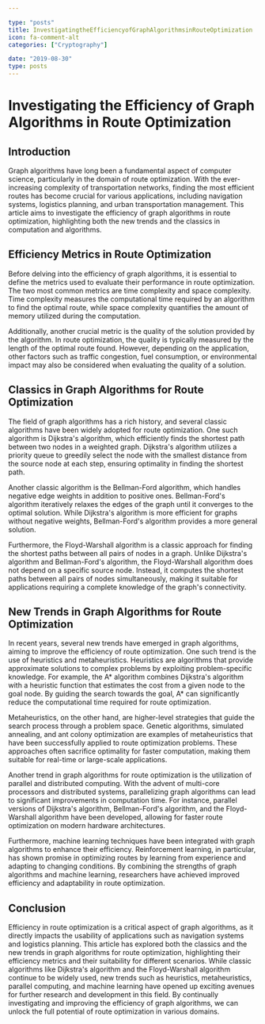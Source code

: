 ```yaml
---

type: "posts"
title: InvestigatingtheEfficiencyofGraphAlgorithmsinRouteOptimization
icon: fa-comment-alt
categories: ["Cryptography"]

date: "2019-08-30"
type: posts
---
```





# Investigating the Efficiency of Graph Algorithms in Route Optimization

## Introduction

Graph algorithms have long been a fundamental aspect of computer science, particularly in the domain of route optimization. With the ever-increasing complexity of transportation networks, finding the most efficient routes has become crucial for various applications, including navigation systems, logistics planning, and urban transportation management. This article aims to investigate the efficiency of graph algorithms in route optimization, highlighting both the new trends and the classics in computation and algorithms.

## Efficiency Metrics in Route Optimization

Before delving into the efficiency of graph algorithms, it is essential to define the metrics used to evaluate their performance in route optimization. The two most common metrics are time complexity and space complexity. Time complexity measures the computational time required by an algorithm to find the optimal route, while space complexity quantifies the amount of memory utilized during the computation.

Additionally, another crucial metric is the quality of the solution provided by the algorithm. In route optimization, the quality is typically measured by the length of the optimal route found. However, depending on the application, other factors such as traffic congestion, fuel consumption, or environmental impact may also be considered when evaluating the quality of a solution.

## Classics in Graph Algorithms for Route Optimization

The field of graph algorithms has a rich history, and several classic algorithms have been widely adopted for route optimization. One such algorithm is Dijkstra's algorithm, which efficiently finds the shortest path between two nodes in a weighted graph. Dijkstra's algorithm utilizes a priority queue to greedily select the node with the smallest distance from the source node at each step, ensuring optimality in finding the shortest path.

Another classic algorithm is the Bellman-Ford algorithm, which handles negative edge weights in addition to positive ones. Bellman-Ford's algorithm iteratively relaxes the edges of the graph until it converges to the optimal solution. While Dijkstra's algorithm is more efficient for graphs without negative weights, Bellman-Ford's algorithm provides a more general solution.

Furthermore, the Floyd-Warshall algorithm is a classic approach for finding the shortest paths between all pairs of nodes in a graph. Unlike Dijkstra's algorithm and Bellman-Ford's algorithm, the Floyd-Warshall algorithm does not depend on a specific source node. Instead, it computes the shortest paths between all pairs of nodes simultaneously, making it suitable for applications requiring a complete knowledge of the graph's connectivity.

## New Trends in Graph Algorithms for Route Optimization

In recent years, several new trends have emerged in graph algorithms, aiming to improve the efficiency of route optimization. One such trend is the use of heuristics and metaheuristics. Heuristics are algorithms that provide approximate solutions to complex problems by exploiting problem-specific knowledge. For example, the A* algorithm combines Dijkstra's algorithm with a heuristic function that estimates the cost from a given node to the goal node. By guiding the search towards the goal, A* can significantly reduce the computational time required for route optimization.

Metaheuristics, on the other hand, are higher-level strategies that guide the search process through a problem space. Genetic algorithms, simulated annealing, and ant colony optimization are examples of metaheuristics that have been successfully applied to route optimization problems. These approaches often sacrifice optimality for faster computation, making them suitable for real-time or large-scale applications.

Another trend in graph algorithms for route optimization is the utilization of parallel and distributed computing. With the advent of multi-core processors and distributed systems, parallelizing graph algorithms can lead to significant improvements in computation time. For instance, parallel versions of Dijkstra's algorithm, Bellman-Ford's algorithm, and the Floyd-Warshall algorithm have been developed, allowing for faster route optimization on modern hardware architectures.

Furthermore, machine learning techniques have been integrated with graph algorithms to enhance their efficiency. Reinforcement learning, in particular, has shown promise in optimizing routes by learning from experience and adapting to changing conditions. By combining the strengths of graph algorithms and machine learning, researchers have achieved improved efficiency and adaptability in route optimization.

## Conclusion

Efficiency in route optimization is a critical aspect of graph algorithms, as it directly impacts the usability of applications such as navigation systems and logistics planning. This article has explored both the classics and the new trends in graph algorithms for route optimization, highlighting their efficiency metrics and their suitability for different scenarios. While classic algorithms like Dijkstra's algorithm and the Floyd-Warshall algorithm continue to be widely used, new trends such as heuristics, metaheuristics, parallel computing, and machine learning have opened up exciting avenues for further research and development in this field. By continually investigating and improving the efficiency of graph algorithms, we can unlock the full potential of route optimization in various domains.